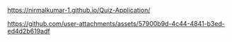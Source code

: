 https://nirmalkumar-1.github.io/Quiz-Application/

https://github.com/user-attachments/assets/57900b9d-4c44-4841-b3ed-ed4d2b619adf

